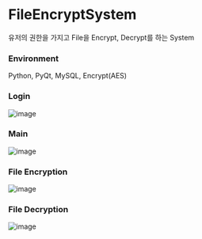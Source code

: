 # FileEncryptSystem
유저의 권한을 가지고 File을 Encrypt, Decrypt를 하는 System

### Environment
Python, PyQt, MySQL, Encrypt(AES)

### Login
![image](https://user-images.githubusercontent.com/38426670/93715052-ca444680-fba1-11ea-8cc5-a9686c24c0ba.png)
### Main
![image](https://user-images.githubusercontent.com/38426670/93715056-ce706400-fba1-11ea-96a3-ce7b90088d30.png)
### File Encryption
![image](https://user-images.githubusercontent.com/38426670/93715062-d203eb00-fba1-11ea-991d-3df159e468ea.png)
### File Decryption
![image](https://user-images.githubusercontent.com/38426670/93715064-d4fedb80-fba1-11ea-8db0-b8e28e4a8efb.png)

